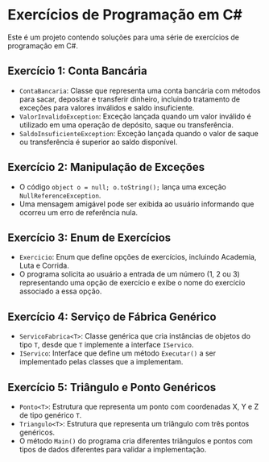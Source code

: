 # Exercícios de Programação em C#

Este é um projeto contendo soluções para uma série de exercícios de programação em C#.

## Exercício 1: Conta Bancária

- `ContaBancaria`: Classe que representa uma conta bancária com métodos para sacar, depositar e transferir dinheiro, incluindo tratamento de exceções para valores inválidos e saldo insuficiente.
- `ValorInvalidoException`: Exceção lançada quando um valor inválido é utilizado em uma operação de depósito, saque ou transferência.
- `SaldoInsuficienteException`: Exceção lançada quando o valor de saque ou transferência é superior ao saldo disponível.

## Exercício 2: Manipulação de Exceções

- O código `object o = null; o.toString();` lança uma exceção `NullReferenceException`.
- Uma mensagem amigável pode ser exibida ao usuário informando que ocorreu um erro de referência nula.

## Exercício 3: Enum de Exercícios

- `Exercicio`: Enum que define opções de exercícios, incluindo Academia, Luta e Corrida.
- O programa solicita ao usuário a entrada de um número (1, 2 ou 3) representando uma opção de exercício e exibe o nome do exercício associado a essa opção.

## Exercício 4: Serviço de Fábrica Genérico

- `ServicoFabrica<T>`: Classe genérica que cria instâncias de objetos do tipo `T`, desde que `T` implemente a interface `IServico`.
- `IServico`: Interface que define um método `Executar()` a ser implementado pelas classes que a implementam.

## Exercício 5: Triângulo e Ponto Genéricos

- `Ponto<T>`: Estrutura que representa um ponto com coordenadas X, Y e Z de tipo genérico `T`.
- `Triangulo<T>`: Estrutura que representa um triângulo com três pontos genéricos.
- O método `Main()` do programa cria diferentes triângulos e pontos com tipos de dados diferentes para validar a implementação.
